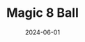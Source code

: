 ---
date: '2024-06-01'
title: Magic 8 Ball
description: Themed magic 8 ball.
image: '/projects/magic-8-ball.png'
href: 'https://pawpals.pushed.nz/'
hrefPreview: pawpals.pushed.nz
tech: [JavaScript, HTML, CSS]
selected: false
---